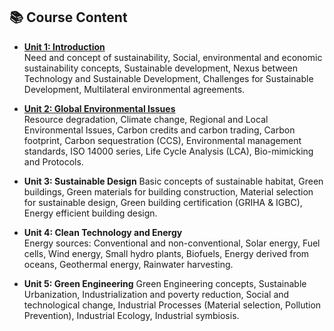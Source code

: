 ## 📚 Course Content

- [**Unit 1: Introduction**](Unit_1.md)  
  Need and concept of sustainability, Social, environmental and economic sustainability concepts, Sustainable development, Nexus between Technology and Sustainable Development, Challenges for Sustainable Development, Multilateral environmental agreements.

- [**Unit 2: Global Environmental Issues**](Unit_2.md)  
  Resource degradation, Climate change, Regional and Local Environmental Issues, Carbon credits and carbon trading, Carbon footprint, Carbon sequestration (CCS), Environmental management standards, ISO 14000 series, Life Cycle Analysis (LCA), Bio-mimicking and Protocols.

- **Unit 3: Sustainable Design**
  Basic concepts of sustainable habitat, Green buildings, Green materials for building construction, Material selection for sustainable design, Green building certification (GRIHA & IGBC), Energy efficient building design.

- **Unit 4: Clean Technology and Energy**  
  Energy sources: Conventional and non-conventional, Solar energy, Fuel cells, Wind energy, Small hydro plants, Biofuels, Energy derived from oceans, Geothermal energy, Rainwater harvesting.

- **Unit 5: Green Engineering**
  Green Engineering concepts, Sustainable Urbanization, Industrialization and poverty reduction, Social and technological change, Industrial Processes (Material selection, Pollution Prevention), Industrial Ecology, Industrial symbiosis.
